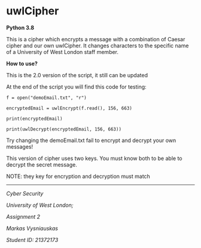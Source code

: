 # uwlCipher
**Python 3.8**

This is a cipher which encrypts a message with a combination of Caesar cipher and our own uwlCipher.
It changes characters to the specific name of a University of West London staff member.

**How to use?**

This is the 2.0 version of the script, it still can be updated

At the end of the script you will find this code for testing:

`````
f = open("demoEmail.txt", "r")

encryptedEmail = uwlEncrypt(f.read(), 156, 663)

print(encryptedEmail)

print(uwlDecrypt(encryptedEmail, 156, 663))
`````

Try changing the demoEmail.txt fail to encrypt and decrypt your own messages!

This version of cipher uses two keys. You must know both to be able to decrypt the secret message.

NOTE: they key for encryption and decryption must match

------------------------------------------------------------------------------------------------------------------------

_Cyber Security_

_University of West London;_

_Assignment 2_

_Markas Vysniauskas_

_Student ID: 21372173_
